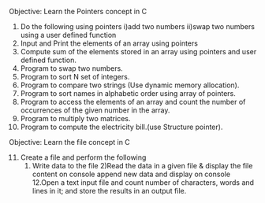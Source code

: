 Objective: Learn the Pointers concept in C

1. Do the following using pointers i)add two numbers ii)swap two numbers using a user defined function
2. Input and Print the elements of an array using pointers
3. Compute sum of the elements stored in an array using pointers and user defined function.
4. Program to swap two numbers.
5. Program to sort N set of integers.
6. Program to compare two strings (Use dynamic memory allocation).
7. Program to sort names in alphabetic order using array of pointers.
8. Program to access the elements of an array and count the number of occurrences of the given number in the array.
9. Program to multiply two matrices.
10. Program to compute the electricity bill.(use Structure pointer).
 
 
Objective: Learn the file concept in C

11. Create a file and perform the following
    1) Write data to the file
    2)Read the data in a given file & display the file content on console append new data and display on console
12.Open a text input file and count number of characters, words and lines in it; and store the results in an output file.
